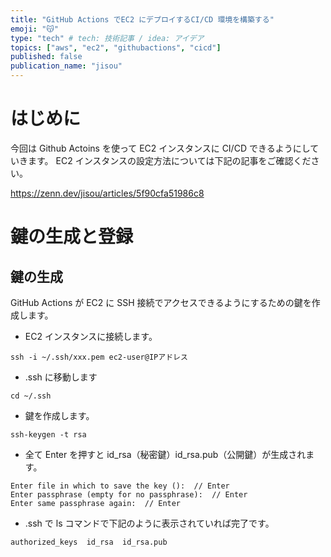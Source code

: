 ```yaml
---
title: "GitHub Actions でEC2 にデプロイするCI/CD 環境を構築する"
emoji: "😽"
type: "tech" # tech: 技術記事 / idea: アイデア
topics: ["aws", "ec2", "githubactions", "cicd"]
published: false
publication_name: "jisou"
---
```


# はじめに

今回は Github Actoins を使って EC2 インスタンスに CI/CD できるようにしていきます。
EC2 インスタンスの設定方法については下記の記事をご確認ください。

https://zenn.dev/jisou/articles/5f90cfa51986c8

# 鍵の生成と登録

## 鍵の生成

GitHub Actions が EC2 に SSH 接続でアクセスできるようにするための鍵を作成します。

- EC2 インスタンスに接続します。

```
ssh -i ~/.ssh/xxx.pem ec2-user@IPアドレス
```

- .ssh に移動します

```
cd ~/.ssh
```

- 鍵を作成します。

```
ssh-keygen -t rsa
```

- 全て Enter を押すと id_rsa（秘密鍵）id_rsa.pub（公開鍵）が生成されます。

```
Enter file in which to save the key ():  // Enter
Enter passphrase (empty for no passphrase):  // Enter
Enter same passphrase again:  // Enter
```

- .ssh で ls コマンドで下記のように表示されていれば完了です。

```
authorized_keys  id_rsa  id_rsa.pub
```
